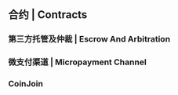 ## 合约 | Contracts

### 第三方托管及仲裁 | Escrow And Arbitration

### 微支付渠道 | Micropayment Channel

### CoinJoin